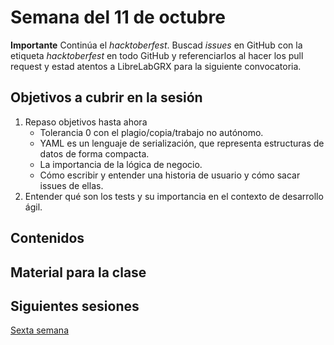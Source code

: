 # Semana del 11 de octubre

**Importante** Continúa el _hacktoberfest_. Buscad _issues_ en GitHub con la
etiqueta _hacktoberfest_ en todo GitHub y referenciarlos al hacer los
pull request y estad atentos a LibreLabGRX para la siguiente convocatoria.

## Objetivos a cubrir en la sesión

1. Repaso objetivos hasta ahora
   * Tolerancia 0 con el plagio/copia/trabajo no autónomo.
   * YAML es un lenguaje de serialización, que representa estructuras de datos
     de forma compacta.
   * La importancia de la lógica de negocio.
   * Cómo escribir y entender una historia de usuario y cómo sacar issues de
     ellas.
1. Entender qué son los tests y su importancia en el contexto de desarrollo ágil.

## Contenidos

## Material para la clase

## Siguientes sesiones

[Sexta semana](semana-06.md)

